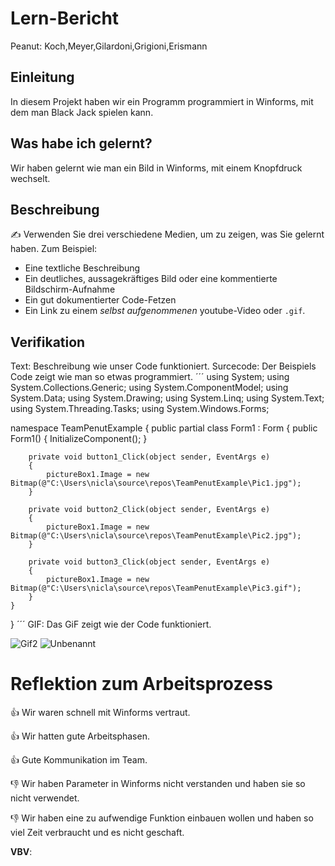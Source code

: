 # Lern-Bericht
Peanut: Koch,Meyer,Gilardoni,Grigioni,Erismann

## Einleitung

In diesem Projekt haben wir ein Programm programmiert in Winforms, mit dem man Black Jack spielen kann.

## Was habe ich gelernt?

 Wir haben gelernt wie man ein Bild in Winforms, mit einem Knopfdruck wechselt.

## Beschreibung

✍️ Verwenden Sie drei verschiedene Medien, um zu zeigen, was Sie gelernt haben. Zum Beispiel:

* Eine textliche Beschreibung
* Ein deutliches, aussagekräftiges Bild oder eine kommentierte Bildschirm-Aufnahme
* Ein gut dokumentierter Code-Fetzen
* Ein Link zu einem *selbst aufgenommenen* youtube-Video oder `.gif`.

## Verifikation
Text: Beschreibung wie unser Code funktioniert.
Surcecode: Der Beispiels Code zeigt wie man so etwas programmiert.
´´´ using System;
using System.Collections.Generic;
using System.ComponentModel;
using System.Data;
using System.Drawing;
using System.Linq;
using System.Text;
using System.Threading.Tasks;
using System.Windows.Forms;

namespace TeamPenutExample
{
    public partial class Form1 : Form
    {
        public Form1()
        {
            InitializeComponent();
        }

        private void button1_Click(object sender, EventArgs e)
        {
            pictureBox1.Image = new Bitmap(@"C:\Users\nicla\source\repos\TeamPenutExample\Pic1.jpg");
        }

        private void button2_Click(object sender, EventArgs e)
        {
            pictureBox1.Image = new Bitmap(@"C:\Users\nicla\source\repos\TeamPenutExample\Pic2.jpg");
        }

        private void button3_Click(object sender, EventArgs e)
        {
            pictureBox1.Image = new Bitmap(@"C:\Users\nicla\source\repos\TeamPenutExample\Pic3.gif");
        }
    }
}
´´´
GIF: Das GiF zeigt wie der Code funktioniert.

![Gif2](https://user-images.githubusercontent.com/79938743/208619842-db16314b-020c-4514-9cf0-635f2af4e447.gif)
![Unbenannt](https://user-images.githubusercontent.com/79938743/208619919-4b060429-8480-4d05-8f25-aca3a46fdab4.png)

# Reflektion zum Arbeitsprozess

👍 Wir waren schnell mit Winforms vertraut.

👍 Wir hatten gute Arbeitsphasen.

👍 Gute Kommunikation im Team.

👎 Wir haben Parameter in Winforms nicht verstanden und haben sie so nicht verwendet.

👎 Wir haben eine zu aufwendige Funktion einbauen wollen und haben so viel Zeit verbraucht und es nicht geschaft.


**VBV**: 
